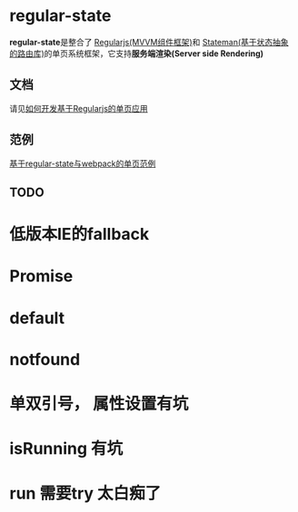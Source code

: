 # regular-state

**regular-state**是整合了 [Regularjs(MVVM组件框架)](https://github.com/regularjs/regular)和 [Stateman(基于状态抽象的路由库)](https://github.com/leeluolee/stateman)的单页系统框架，它支持**服务端渲染(Server side Rendering)**



## 文档

请见[如何开发基于Regularjs的单页应用](http://regularjs.github.io/guide/zh/spa/stateman.html)

## 范例

[基于regular-state与webpack的单页范例](https://github.com/regularjs/example/tree/master/routing)



## TODO

# 低版本IE的fallback
# Promise 
# default 
# notfound
# 单双引号， 属性设置有坑
# isRunning 有坑
# run 需要try 太白痴了

